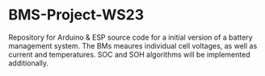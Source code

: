 # BMS-Project-WS23
Repository for Arduino &amp; ESP source code for a initial version of a battery management system. The BMs meaures individual cell voltages, as well as current and temperatures. SOC and SOH algorithms will be implemented additionally.
